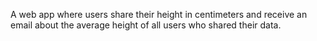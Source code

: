 A web app where users share their height in centimeters and receive an email about the average height of all users who shared their data.
